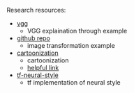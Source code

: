 
Research resources:

* [vgg](https://machinelearningmastery.com/use-pre-trained-vgg-model-classify-objects-photographs/) 
  * VGG explaination through example
* [github repo](https://github.com/anishathalye/neural-style)
  * image transformation example
* [cartoonization](https://towardsai.net/p/deep-learning/an-insiders-guide-to-cartoonization-using-machine-learning)
  * cartoonization
  * [helpful link](https://www.youtube.com/watch?v=eTMGoXgq6uM)
* [tf-neural-style](https://www.tensorflow.org/tutorials/generative/style_transfer)
  * tf implementation of neural style 
